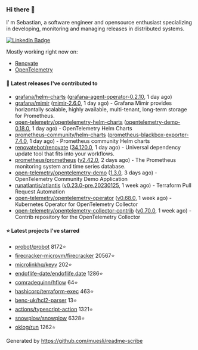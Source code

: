 ### Hi there 👋

I’ m Sebastian, a software engineer and opensource enthusiast specializing in developing, monitoring and managing releases in distributed systems.

[![Linkedin Badge](https://img.shields.io/badge/-LinkedIn-blue?style=flat&logo=Linkedin&logoColor=white&link=https://www.linkedin.com/in/sebastian-poxhofer/)](https://www.linkedin.com/in/sebastian-poxhofer/)

Mostly working right now on:
- [Renovate](https://github.com/renovatebot/renovate)
- [OpenTelemetry](https://github.com/open-telemetry)



#### 🚀 Latest releases I've contributed to

- [grafana/helm-charts](https://github.com/grafana/helm-charts) ([grafana-agent-operator-0.2.10](https://github.com/grafana/helm-charts/releases/tag/grafana-agent-operator-0.2.10), 1 day ago)
- [grafana/mimir](https://github.com/grafana/mimir) ([mimir-2.6.0](https://github.com/grafana/mimir/releases/tag/mimir-2.6.0), 1 day ago) - Grafana Mimir provides horizontally scalable, highly available, multi-tenant, long-term storage for Prometheus.
- [open-telemetry/opentelemetry-helm-charts](https://github.com/open-telemetry/opentelemetry-helm-charts) ([opentelemetry-demo-0.18.0](https://github.com/open-telemetry/opentelemetry-helm-charts/releases/tag/opentelemetry-demo-0.18.0), 1 day ago) - OpenTelemetry Helm Charts
- [prometheus-community/helm-charts](https://github.com/prometheus-community/helm-charts) ([prometheus-blackbox-exporter-7.4.0](https://github.com/prometheus-community/helm-charts/releases/tag/prometheus-blackbox-exporter-7.4.0), 1 day ago) - Prometheus community Helm charts
- [renovatebot/renovate](https://github.com/renovatebot/renovate) ([34.120.0](https://github.com/renovatebot/renovate/releases/tag/34.120.0), 1 day ago) - Universal dependency update tool that fits into your workflows.
- [prometheus/prometheus](https://github.com/prometheus/prometheus) ([v2.42.0](https://github.com/prometheus/prometheus/releases/tag/v2.42.0), 2 days ago) - The Prometheus monitoring system and time series database.
- [open-telemetry/opentelemetry-demo](https://github.com/open-telemetry/opentelemetry-demo) ([1.3.0](https://github.com/open-telemetry/opentelemetry-demo/releases/tag/1.3.0), 3 days ago) - OpenTelemetry Community Demo Application
- [runatlantis/atlantis](https://github.com/runatlantis/atlantis) ([v0.23.0-pre.20230125](https://github.com/runatlantis/atlantis/releases/tag/v0.23.0-pre.20230125), 1 week ago) - Terraform Pull Request Automation
- [open-telemetry/opentelemetry-operator](https://github.com/open-telemetry/opentelemetry-operator) ([v0.68.0](https://github.com/open-telemetry/opentelemetry-operator/releases/tag/v0.68.0), 1 week ago) - Kubernetes Operator for OpenTelemetry Collector
- [open-telemetry/opentelemetry-collector-contrib](https://github.com/open-telemetry/opentelemetry-collector-contrib) ([v0.70.0](https://github.com/open-telemetry/opentelemetry-collector-contrib/releases/tag/v0.70.0), 1 week ago) - Contrib repository for the OpenTelemetry Collector

#### ⭐ Latest projects I've starred

- [probot/probot](https://github.com/probot/probot) 8172⭐
- [firecracker-microvm/firecracker](https://github.com/firecracker-microvm/firecracker) 20567⭐
- [microlinkhq/keyv](https://github.com/microlinkhq/keyv) 202⭐
- [endoflife-date/endoflife.date](https://github.com/endoflife-date/endoflife.date) 1286⭐
- [comradequinn/hflow](https://github.com/comradequinn/hflow) 64⭐
- [hashicorp/terraform-exec](https://github.com/hashicorp/terraform-exec) 463⭐
- [benc-uk/hcl2-parser](https://github.com/benc-uk/hcl2-parser) 13⭐
- [actions/typescript-action](https://github.com/actions/typescript-action) 1321⭐
- [snowplow/snowplow](https://github.com/snowplow/snowplow) 6328⭐
- [oklog/run](https://github.com/oklog/run) 1262⭐



Generated by https://github.com/muesli/readme-scribe

